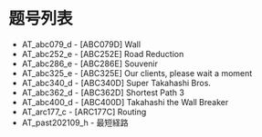 # 题号列表

- AT_abc079_d - [ABC079D] Wall
- AT_abc252_e - [ABC252E] Road Reduction
- AT_abc286_e - [ABC286E] Souvenir
- AT_abc325_e - [ABC325E] Our clients, please wait a moment
- AT_abc340_d - [ABC340D] Super Takahashi Bros.
- AT_abc362_d - [ABC362D] Shortest Path 3
- AT_abc400_d - [ABC400D] Takahashi the Wall Breaker
- AT_arc177_c - [ARC177C] Routing
- AT_past202109_h - 最短経路
